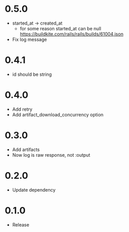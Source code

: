# 0.5.0

- started_at -> created_at
  - for some reason started_at can be null https://buildkite.com/rails/rails/builds/61004.json
- Fix log message

# 0.4.1

- id should be string

# 0.4.0

- Add retry
- Add artifact_download_concurrency option

# 0.3.0

- Add artifacts
- Now log is raw response, not :output

# 0.2.0

- Update dependency

# 0.1.0

- Release
